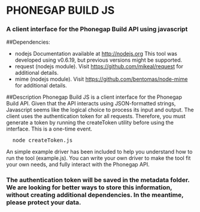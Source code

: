 # PHONEGAP BUILD JS
 
### A client interface for the Phonegap Build API using javascript


##Dependencies:
* nodejs  Documentation available at http://nodejs.org
		  This tool was developed using v0.6.19, but previous versions might be supported.
* request (nodejs module).  Visit https://github.com/mikeal/request for additional details.
* mime    (nodejs module).  Visit https://github.com/bentomas/node-mime for additional details.

##Description
Phonegap Build JS is a client interface for the Phonegap Build API.  Given that the API interacts using JSON-formatted strings, Javascript seems like the logical choice to process its input and output.
The client uses the authentication token for all requests.  Therefore, you must generate a token by running the createToken utility before using the interface.  This is a one-time event.

<pre>
  node createToken.js
</pre>

An simple example driver has been included to help you understand how to run the tool (example.js).  You can write your own driver to make the tool fit your own needs, and fully interact with the Phonegap API.  

### The authentication token will be saved in the metadata folder.  We are looking for better ways to store this information, without creating additional dependencies.  In the meantime, please protect your data.









